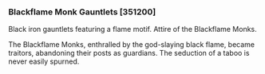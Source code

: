 ### Blackflame Monk Gauntlets [351200]

Black iron gauntlets featuring a flame motif. Attire of the Blackflame Monks.

The Blackflame Monks, enthralled by the god-slaying black flame, became traitors, abandoning their posts as guardians. The seduction of a taboo is never easily spurned.